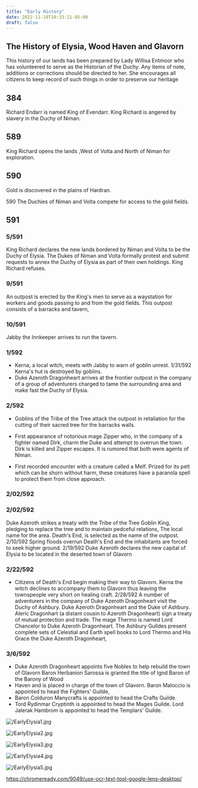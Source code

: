 ```yaml
---
title: "Early History"
date: 2022-11-10T10:33:21-05:00
draft: false
---
```


## The History of Elysia, Wood Haven and Glavorn

This history of our lands has been prepared by Lady Willisa Entmoor who has volunteered to serve as the Historian of the Duchy. Any items of note, additions or corrections should be directed to her. She encourages all citizens to keep record of such things in order to preserve our heritage

## 384 

Richard Endarr is named King of Evendarr. King Richard is angered by slavery in the Duchy of Niman.

## 589

 King Richard opens the lands ,West of Volta and North of Niman for exploration. 

## 590

Gold is discovered in the plains of Hardran.

590
The Duchies of Niman and Volta compete for access to the gold fields.

## 591 

### 5/591 

King Richard declares the new lands bordered by Niman and Volta to be the Duchy of Elysia. The Dukes of Niman and Volta formally protest and submit requests to annex the Duchy of Elysia as part of their own holdings. King Richard refuses.

### 9/591 

An outpost is erected by the King's men to serve as a waystation for workers and goods passing to and from the gold fields. This outpost consists of a barracks and tavern,

### 10/591 

Jabby the Innkeeper arrives to run the tavern.

### 1/592 

- Kerna, a local witch, meets with Jabby to warn of goblin unrest. 1/31/592 Kerna's hut is destroyed by goblins.
- Duke Azeroth Dragonheart arrives at the frontier outpost in the company of a group of adventurers charged to tame the surrounding area and make fast the Duchy of Elysia.

### 2/592

- Goblins of the Tribe of the Tree attack the outpost in retaliation for the cutting of their sacred tree for the barracks walls.

- First appearance of notorious mage Zipper who, in the company of a fighter named Dirk, charm the Duke and attempt to overrun the town. Dirk is killed and Zipper escapes. It is rumored that both were agents of Niman. 

- First recorded encounter with a creature called a Melf. Prized for its pelt which can be shorn without harm, these creatures have a paranola spell to protect them from close approach.

### 2/02/592



### 2/02/592

Duke Azeroth strikes a treaty with the Tribe of the Tree Goblin King, pledging to replace the tree and to maintain pedceful relations,
The local name for the area. Death's End, is selected as the name of the outpost. 2/10/592 Spring floods overrun Death's End and the inhabitants are forced to seek higher ground.
2/19/592 Duke Azeroth declares the new capital of Elysia to be located in the deserted town of
Glavorn

### 2/22/592

- Citizens of Death's End begin making their way to Glavorn. Kerna the witch declines to accompany them to Glavorn thus leaving the townspeople very short on healing craft. 2/28/592 A number of adventurers in the company of Duke Azeroth Dragonheart visit the Duchy of Ashbury. Duke Azeroth Dragonheart and the Duke of Ashbury. Aleric Dragonhart (a distant cousin to Azeroth Dragonheart) sign a treaty of mutual protection and trade. The mage Thermo is named Lord Chancelor to Duke Azeroth Dragonheart. The Ashbury Gulldes present complete sets of Celestial and Earth spell books to Lord Thermo and His Grace the Duke Azeroth Dragonheart,

### 3/6/592

- Duke Azeroth Dragonheart appoints five Nobles to help rebuild the town of Glavorn Baron Herbanion Sarossa is granted the title of Ignd Baron of the Barony of Wood
- Haven and is placed in charge of the town of Glavorn. Baron Maloccio is appointed to head the Fighters' Guilde,
- Baron Colduron Manycrafts is appointed to head the Crafts Guilde.
- Tord Rydinmar Cryptinth is appointed to head the Mages Guilde. Lord Jalerak Hambrom is appointed to head the Templars' Guilde.

![/EarlyElysia1.jpg](/EarlyElysia1.jpg)

![/EarlyElysia2.jpg](/EarlyElysia2.jpg)

![/EarlyElysia3.jpg](/EarlyElysia3.jpg)

![/EarlyElysia4.jpg](/EarlyElysia4.jpg)

![/EarlyElysia5.jpg](/EarlyElysia5.jpg)

https://chromeready.com/9049/use-ocr-text-tool-google-lens-desktop/
